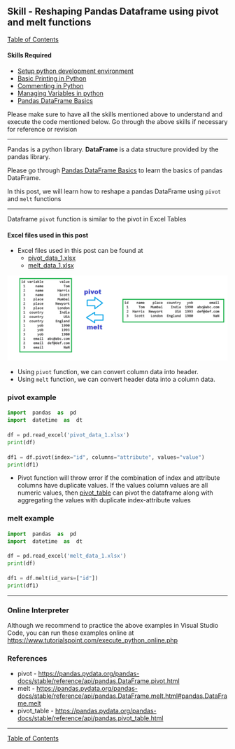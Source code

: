 
## Skill - Reshaping Pandas Dataframe using pivot and melt functions
[Table of Contents](https://nagasudhir.blogspot.com/2020/04/taming-python-table-of-contents.html)

#### Skills Required
* [Setup python development environment](https://nagasudhir.blogspot.com/2020/04/setup-python-development-environment_14.html)
* [Basic Printing in Python](https://nagasudhir.blogspot.com/2020/04/basic-printing-in-python.html)
* [Commenting in Python](https://nagasudhir.blogspot.com/2020/04/comments-in-python.html)
* [Managing Variables in python](https://nagasudhir.blogspot.com/2020/04/managing-variables-in-python.html)
* [Pandas DataFrame Basics](https://nagasudhir.blogspot.com/2020/05/pandas-dataframe-basics.html)

Please make sure to have all the skills mentioned above to understand and execute the code mentioned below. Go through the above skills if necessary for reference or revision

<hr/>

Pandas is a python library.
**DataFrame** is a data structure provided by the pandas library.

Please go through [Pandas DataFrame Basics](https://nagasudhir.blogspot.com/2020/05/pandas-dataframe-basics.html) to learn the basics of pandas DataFrame.

In this post, we will learn how to reshape a pandas DataFrame using `pivot` and `melt` functions
<hr/>

Dataframe `pivot` function is similar to the pivot in Excel Tables

#### Excel files used in this post
* Excel files used in this post can be found at
	* [pivot_data_1.xlsx](https://github.com/nagasudhirpulla/taming_python/raw/master/blog/skills/assets/data/pivot_data_1.xlsx)
	* [melt_data_1.xlsx](https://github.com/nagasudhirpulla/taming_python/raw/master/blog/skills/assets/data/melt_data_1.xlsx)


![pivot_melt_illustration](https://github.com/nagasudhirpulla/taming_python/raw/master/blog/skills/assets/img/pivot_melt_illustration.png)
* Using `pivot` function, we can convert column data into header.
* Using `melt` function, we can convert header data into a column data.

### pivot example
```python
import  pandas  as  pd
import  datetime  as  dt

df = pd.read_excel('pivot_data_1.xlsx')
print(df)

df1 = df.pivot(index="id", columns="attribute", values="value")
print(df1)
```
* Pivot function will throw error if the combination of index and attribute columns have duplicate values. If the values column values are all numeric values, then [pivot_table](https://pandas.pydata.org/pandas-docs/stable/reference/api/pandas.pivot_table.html) can pivot the dataframe along with aggregating the values with duplicate index-attribute values

### melt example
```python
import  pandas  as  pd
import  datetime  as  dt

df = pd.read_excel('melt_data_1.xlsx')
print(df)

df1 = df.melt(id_vars=["id"])
print(df1)
```

<hr/>

### Online Interpreter
Although we recommend to practice the above examples in Visual Studio Code, you can run these examples online at https://www.tutorialspoint.com/execute_python_online.php

### References
* pivot - https://pandas.pydata.org/pandas-docs/stable/reference/api/pandas.DataFrame.pivot.html
* melt - https://pandas.pydata.org/pandas-docs/stable/reference/api/pandas.DataFrame.melt.html#pandas.DataFrame.melt
* pivot_table  - https://pandas.pydata.org/pandas-docs/stable/reference/api/pandas.pivot_table.html

<hr/>

[Table of Contents](https://nagasudhir.blogspot.com/2020/04/taming-python-table-of-contents.html)



<!--stackedit_data:
eyJoaXN0b3J5IjpbLTE4NjA0NzkzNyw2Nzc4NTY0MTAsLTI3ND
Q1OTc5NSwxMjExMTM4ODUwLDE4MjkzMTk4MDEsNjQ4NjI3MTgy
LDEyMTQyMTM3MSw4NTgwNTg3NDMsMTAwOTEzNzY1OSwtMTEyNj
I4NjE4MSwtMTM1NjA1Mjc2Ml19
-->